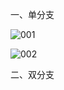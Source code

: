 一、单分支

![001](D:\Golang_Notes\Golang流程控制\001.png)

![002](D:\Golang_Notes\Golang流程控制\002.png)

二、双分支